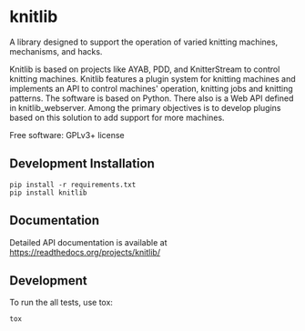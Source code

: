 # knitlib

A library designed to support the operation of varied knitting machines, mechanisms, and hacks.

Knitlib is based on projects like AYAB, PDD, and KnitterStream to control knitting machines. Knitlib features a plugin system for knitting machines and implements an API to control machines' operation, knitting jobs and knitting patterns. The software is based on Python. There also is a Web API defined in knitlib_webserver. Among the primary objectives is to develop plugins based on this solution to add support for more machines.

Free software: GPLv3+ license

## Development Installation

    pip install -r requirements.txt
    pip install knitlib

## Documentation

Detailed API documentation is available at https://readthedocs.org/projects/knitlib/

## Development

To run the all tests, use tox:

    tox
